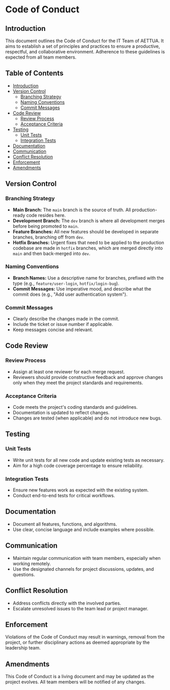# Code of Conduct

## Introduction

This document outlines the Code of Conduct for the IT Team of AETTUA. It aims to establish a set of principles and practices to ensure a productive, respectful, and collaborative environment. Adherence to these guidelines is expected from all team members.

## Table of Contents

- [Introduction](#introduction)
- [Version Control](#version-control)
  - [Branching Strategy](#branching-strategy)
  - [Naming Conventions](#naming-conventions)
  - [Commit Messages](#commit-messages)
- [Code Review](#code-review)
  - [Review Process](#review-process)
  - [Acceptance Criteria](#acceptance-criteria)
- [Testing](#testing)
  - [Unit Tests](#unit-tests)
  - [Integration Tests](#integration-tests)
- [Documentation](#documentation)
- [Communication](#communication)
- [Conflict Resolution](#conflict-resolution)
- [Enforcement](#enforcement)
- [Amendments](#amendments)

## Version Control

### Branching Strategy

- **Main Branch:** The `main` branch is the source of truth. All production-ready code resides here.
- **Development Branch:** The `dev` branch is where all development merges before being promoted to `main`.
- **Feature Branches:** All new features should be developed in separate branches, branching off from `dev`.
- **Hotfix Branches:** Urgent fixes that need to be applied to the production codebase are made in `hotfix` branches, which are merged directly into `main` and then back-merged into `dev`.

### Naming Conventions

- **Branch Names:** Use a descriptive name for branches, prefixed with the type (e.g., `feature/user-login`, `hotfix/login-bug`).
- **Commit Messages:** Use imperative mood, and describe what the commit does (e.g., "Add user authentication system").

### Commit Messages

- Clearly describe the changes made in the commit.
- Include the ticket or issue number if applicable.
- Keep messages concise and relevant.

## Code Review

### Review Process

- Assign at least one reviewer for each merge request.
- Reviewers should provide constructive feedback and approve changes only when they meet the project standards and requirements.

### Acceptance Criteria

- Code meets the project's coding standards and guidelines.
- Documentation is updated to reflect changes.
- Changes are tested (when applicable) and do not introduce new bugs.

## Testing

### Unit Tests

- Write unit tests for all new code and update existing tests as necessary.
- Aim for a high code coverage percentage to ensure reliability.

### Integration Tests

- Ensure new features work as expected with the existing system.
- Conduct end-to-end tests for critical workflows.

## Documentation

- Document all features, functions, and algorithms.
- Use clear, concise language and include examples where possible.

## Communication

- Maintain regular communication with team members, especially when working remotely.
- Use the designated channels for project discussions, updates, and questions.

## Conflict Resolution

- Address conflicts directly with the involved parties.
- Escalate unresolved issues to the team lead or project manager.

## Enforcement

Violations of the Code of Conduct may result in warnings, removal from the project, or further disciplinary actions as deemed appropriate by the leadership team.

## Amendments

This Code of Conduct is a living document and may be updated as the project evolves. All team members will be notified of any changes.
